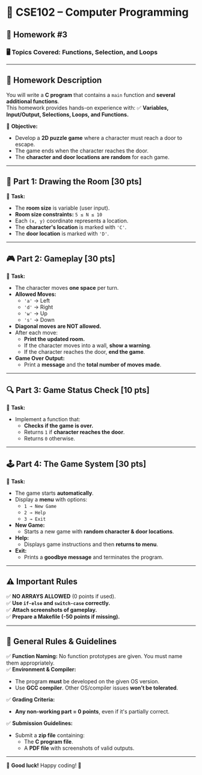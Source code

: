 # 📌 CSE102 – Computer Programming  
## 📝 Homework #3

### 🖥️ **Topics Covered:** Functions, Selection, and Loops

---

## 📌 **Homework Description**  

You will write a **C program** that contains a `main` function and **several additional functions**.  
This homework provides hands-on experience with:
✅ **Variables, Input/Output, Selections, Loops, and Functions.**

🔹 **Objective:**  
- Develop a **2D puzzle game** where a character must reach a door to escape.
- The game ends when the character reaches the door.
- The **character and door locations are random** for each game.

---

## 🚀 **Part 1: Drawing the Room [30 pts]**
🔹 **Task:**  
- The **room size** is variable (user input).
- **Room size constraints:** `5 ≤ N ≤ 10`
- Each `(x, y)` coordinate represents a location.
- The **character's location** is marked with `'C'`.
- The **door location** is marked with `'D'`.

---

## 🎮 **Part 2: Gameplay [30 pts]**
🔹 **Task:**  
- The character moves **one space** per turn.
- **Allowed Moves:**
  - `'a'` → Left
  - `'d'` → Right
  - `'w'` → Up
  - `'s'` → Down
- **Diagonal moves are NOT allowed.**
- After each move:
  - **Print the updated room.**
  - If the character moves into a wall, **show a warning**.
  - If the character reaches the door, **end the game**.
- **Game Over Output:**  
  - Print a **message** and the **total number of moves made**.

---

## 🔍 **Part 3: Game Status Check [10 pts]**
🔹 **Task:**  
- Implement a function that:
  - **Checks if the game is over.**
  - Returns `1` if **character reaches the door**.
  - Returns `0` otherwise.

---

## 🕹 **Part 4: The Game System [30 pts]**
🔹 **Task:**  
- The game starts **automatically**.
- Display a **menu** with options:
  - `1 → New Game`
  - `2 → Help`
  - `3 → Exit`
- **New Game:**
  - Starts a new game with **random character & door locations**.
- **Help:**
  - Displays game instructions and then **returns to menu**.
- **Exit:**
  - Prints a **goodbye message** and terminates the program.

---

## ⚠️ **Important Rules**
✅ **NO ARRAYS ALLOWED** (0 points if used).  
✅ **Use `if-else` and `switch-case` correctly.**  
✅ **Attach screenshots of gameplay.**  
✅ **Prepare a Makefile (-50 points if missing).**  

---

## 📌 **General Rules & Guidelines**
✅ **Function Naming:** No function prototypes are given. You must name them appropriately.  
✅ **Environment & Compiler:**  
- The program **must** be developed on the given OS version.  
- Use **GCC compiler**. Other OS/compiler issues **won’t be tolerated**.  

✅ **Grading Criteria:**  
- **Any non-working part = 0 points**, even if it's partially correct.  

✅ **Submission Guidelines:**  
- Submit a **zip file** containing:
  - The **C program file**.
  - A **PDF file** with screenshots of valid outputs.

---

🚀 **Good luck!** Happy coding! 🎯  
